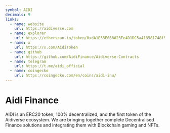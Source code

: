 ```yaml
---
symbol: AIDI
decimals: 9
links:
  - name: website
    url: https://aidiverse.com
  - name: explorer
    url: https://etherscan.io/token/0xdA1E53E088023Fe4D1DC5a418581748f52CBd1b8
  - name: x
    url: https://x.com/AidiToken
  - name: github
    url: https://github.com/AidiFinance/Aidiverse-Contracts
  - name: telegram
    url: https://t.me/aidi_official
  - name: coingecko
    url: https://coingecko.com/en/coins/aidi-inu/
---
```


# Aidi Finance

AIDI is an ERC20 token, 100% decentralized, and the first token of the Aidiverse ecosystem. We are bringing together complete Decentralised Finance solutions and integrating them with Blockchain gaming and NFTs.
